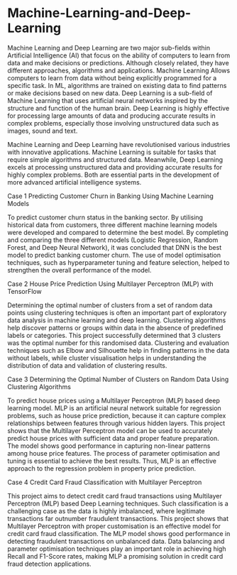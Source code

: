 # Machine-Learning-and-Deep-Learning
Machine Learning and Deep Learning are two major sub-fields within Artificial Intelligence (AI) that focus on the ability of computers to learn from data and make decisions or predictions. Although closely related, they have different approaches, algorithms and applications.
Machine Learning Allows computers to learn from data without being explicitly programmed for a specific task. In ML, algorithms are trained on existing data to find patterns or make decisions based on new data.
Deep Learning is a sub-field of Machine Learning that uses artificial neural networks inspired by the structure and function of the human brain. Deep Learning is highly effective for processing large amounts of data and producing accurate results in complex problems, especially those involving unstructured data such as images, sound and text.

Machine Learning and Deep Learning have revolutionised various industries with innovative applications. Machine Learning is suitable for tasks that require simple algorithms and structured data. Meanwhile, Deep Learning excels at processing unstructured data and providing accurate results for highly complex problems. Both are essential parts in the development of more advanced artificial intelligence systems.

Case 1 Predicting Customer Churn in Banking Using Machine Learning Models

To predict customer churn status in the banking sector. By utilising historical data from customers, three different machine learning models were developed and compared to determine the best model. By completing and comparing the three different models (Logistic Regression, Random Forest, and Deep Neural Network), it was concluded that DNN is the best model to predict banking customer churn. The use of model optimisation techniques, such as hyperparameter tuning and feature selection, helped to strengthen the overall performance of the model.

Case 2 House Price Prediction Using Multilayer Perceptron (MLP) with TensorFlow

Determining the optimal number of clusters from a set of random data points using clustering techniques is often an important part of exploratory data analysis in machine learning and deep learning. Clustering algorithms help discover patterns or groups within data in the absence of predefined labels or categories. This project successfully determined that 3 clusters was the optimal number for this randomised data. Clustering and evaluation techniques such as Elbow and Silhouette help in finding patterns in the data without labels, while cluster visualisation helps in understanding the distribution of data and validation of clustering results.

Case 3 Determining the Optimal Number of Clusters on Random Data Using Clustering Algorithms

To predict house prices using a Multilayer Perceptron (MLP) based deep learning model. MLP is an artificial neural network suitable for regression problems, such as house price prediction, because it can capture complex relationships between features through various hidden layers.
This project shows that the Multilayer Perceptron model can be used to accurately predict house prices with sufficient data and proper feature preparation. The model shows good performance in capturing non-linear patterns among house price features. The process of parameter optimisation and tuning is essential to achieve the best results. Thus, MLP is an effective approach to the regression problem in property price prediction.

Case 4 Credit Card Fraud Classification with Multilayer Perceptron

This project aims to detect credit card fraud transactions using Multilayer Perceptron (MLP) based Deep Learning techniques. Such classification is a challenging case as the data is highly imbalanced, where legitimate transactions far outnumber fraudulent transactions. This project shows that Multilayer Perceptron with proper customisation is an effective model for credit card fraud classification. The MLP model shows good performance in detecting fraudulent transactions on unbalanced data. Data balancing and parameter optimisation techniques play an important role in achieving high Recall and F1-Score rates, making MLP a promising solution in credit card fraud detection applications.
